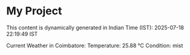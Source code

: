 # My Project

This content is dynamically generated in Indian Time (IST): 2025-07-18 22:19:49 IST


Current Weather in Coimbatore:
Temperature: 25.88 °C
Condition: mist
